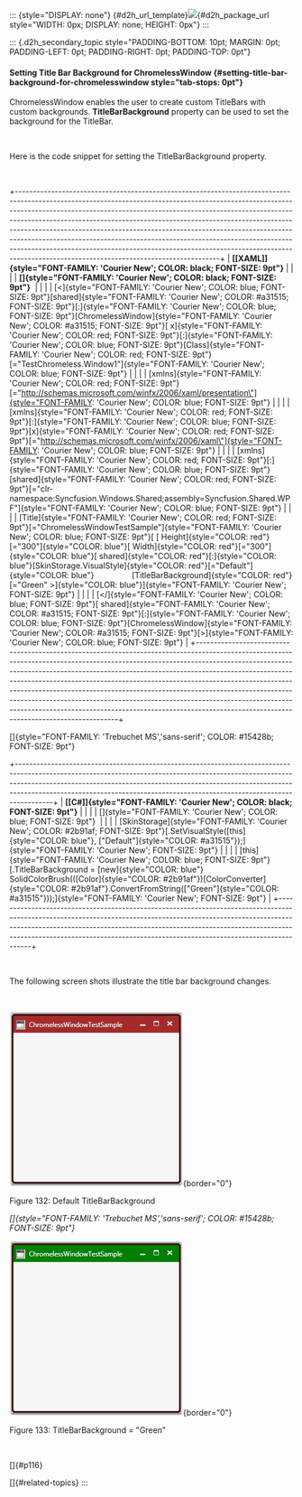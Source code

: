 ::: {style="DISPLAY: none"}
[](ms-xhelp:///?Id=d2h_url_template){#d2h_url_template}![](!package_url!){#d2h_package_url style="WIDTH: 0px; DISPLAY: none; HEIGHT: 0px"}
:::

::: {.d2h_secondary_topic style="PADDING-BOTTOM: 10pt; MARGIN: 0pt; PADDING-LEFT: 0pt; PADDING-RIGHT: 0pt; PADDING-TOP: 0pt"}
#### Setting Title Bar Background for ChromelessWindow {#setting-title-bar-background-for-chromelesswindow style="tab-stops: 0pt"}

ChromelessWindow enables the user to create custom TitleBars with custom backgrounds. **TitleBarBackground** property can be used to set the background for the TitleBar.

 

Here is the code snippet for setting the TitleBarBackground property.

 

+--------------------------------------------------------------------------------------------------------------------------------------------------------------------------------------------------------------------------------------------------------------------------------------------------------------------------------------------------------------------------------------------------------------------------------------------------------------------------------------------------------------------------------------------------------------------------------------------------------------------------+
| **[\[XAML\]]{style="FONT-FAMILY: 'Courier New'; COLOR: black; FONT-SIZE: 9pt"}**                                                                                                                                                                                                                                                                                                                                                                                                                                                                                                                                         |
|                                                                                                                                                                                                                                                                                                                                                                                                                                                                                                                                                                                                                          |
| **[]{style="FONT-FAMILY: 'Courier New'; COLOR: black; FONT-SIZE: 9pt"}**                                                                                                                                                                                                                                                                                                                                                                                                                                                                                                                                                 |
|                                                                                                                                                                                                                                                                                                                                                                                                                                                                                                                                                                                                                          |
| [\<]{style="FONT-FAMILY: 'Courier New'; COLOR: blue; FONT-SIZE: 9pt"}[shared]{style="FONT-FAMILY: 'Courier New'; COLOR: #a31515; FONT-SIZE: 9pt"}[:]{style="FONT-FAMILY: 'Courier New'; COLOR: blue; FONT-SIZE: 9pt"}[ChromelessWindow]{style="FONT-FAMILY: 'Courier New'; COLOR: #a31515; FONT-SIZE: 9pt"}[ x]{style="FONT-FAMILY: 'Courier New'; COLOR: red; FONT-SIZE: 9pt"}[:]{style="FONT-FAMILY: 'Courier New'; COLOR: blue; FONT-SIZE: 9pt"}[Class]{style="FONT-FAMILY: 'Courier New'; COLOR: red; FONT-SIZE: 9pt"}[=\"TestChromeless.Window1\"]{style="FONT-FAMILY: 'Courier New'; COLOR: blue; FONT-SIZE: 9pt"} |
|                                                                                                                                                                                                                                                                                                                                                                                                                                                                                                                                                                                                                          |
| [xmlns]{style="FONT-FAMILY: 'Courier New'; COLOR: red; FONT-SIZE: 9pt"}[=\"http://schemas.microsoft.com/winfx/2006/xaml/presentation\"]{style="FONT-FAMILY: 'Courier New'; COLOR: blue; FONT-SIZE: 9pt"}                                                                                                                                                                                                                                                                                                                                                                                                                 |
|                                                                                                                                                                                                                                                                                                                                                                                                                                                                                                                                                                                                                          |
| [xmlns]{style="FONT-FAMILY: 'Courier New'; COLOR: red; FONT-SIZE: 9pt"}[:]{style="FONT-FAMILY: 'Courier New'; COLOR: blue; FONT-SIZE: 9pt"}[x]{style="FONT-FAMILY: 'Courier New'; COLOR: red; FONT-SIZE: 9pt"}[=\"http://schemas.microsoft.com/winfx/2006/xaml\"]{style="FONT-FAMILY: 'Courier New'; COLOR: blue; FONT-SIZE: 9pt"}                                                                                                                                                                                                                                                                                       |
|                                                                                                                                                                                                                                                                                                                                                                                                                                                                                                                                                                                                                          |
| [xmlns]{style="FONT-FAMILY: 'Courier New'; COLOR: red; FONT-SIZE: 9pt"}[:]{style="FONT-FAMILY: 'Courier New'; COLOR: blue; FONT-SIZE: 9pt"}[shared]{style="FONT-FAMILY: 'Courier New'; COLOR: red; FONT-SIZE: 9pt"}[=\"clr-namespace:Syncfusion.Windows.Shared;assembly=Syncfusion.Shared.WPF\"]{style="FONT-FAMILY: 'Courier New'; COLOR: blue; FONT-SIZE: 9pt"}                                                                                                                                                                                                                                                        |
|                                                                                                                                                                                                                                                                                                                                                                                                                                                                                                                                                                                                                          |
| [Title]{style="FONT-FAMILY: 'Courier New'; COLOR: red; FONT-SIZE: 9pt"}[=\"ChromelessWindowTestSample\"]{style="FONT-FAMILY: 'Courier New'; COLOR: blue; FONT-SIZE: 9pt"}[ [ Height]{style="COLOR: red"}[=\"300\"]{style="COLOR: blue"}[ Width]{style="COLOR: red"}[=\"300\"]{style="COLOR: blue"}[ shared]{style="COLOR: red"}[:]{style="COLOR: blue"}[SkinStorage.VisualStyle]{style="COLOR: red"}[=\"Default\"]{style="COLOR: blue"}                 [TitleBarBackground]{style="COLOR: red"}[=\"Green\" \>]{style="COLOR: blue"}]{style="FONT-FAMILY: 'Courier New'; FONT-SIZE: 9pt"}                                |
|                                                                                                                                                                                                                                                                                                                                                                                                                                                                                                                                                                                                                          |
| [\</]{style="FONT-FAMILY: 'Courier New'; COLOR: blue; FONT-SIZE: 9pt"}[ shared]{style="FONT-FAMILY: 'Courier New'; COLOR: #a31515; FONT-SIZE: 9pt"}[:]{style="FONT-FAMILY: 'Courier New'; COLOR: blue; FONT-SIZE: 9pt"}[ChromelessWindow]{style="FONT-FAMILY: 'Courier New'; COLOR: #a31515; FONT-SIZE: 9pt"}[\>]{style="FONT-FAMILY: 'Courier New'; COLOR: blue; FONT-SIZE: 9pt"}                                                                                                                                                                                                                                       |
+--------------------------------------------------------------------------------------------------------------------------------------------------------------------------------------------------------------------------------------------------------------------------------------------------------------------------------------------------------------------------------------------------------------------------------------------------------------------------------------------------------------------------------------------------------------------------------------------------------------------------+

[]{style="FONT-FAMILY: 'Trebuchet MS','sans-serif'; COLOR: #15428b; FONT-SIZE: 9pt"} 

+----------------------------------------------------------------------------------------------------------------------------------------------------------------------------------------------------------------------------------------------------------------------------------------------------------------------------------+
| **[\[C#\]]{style="FONT-FAMILY: 'Courier New'; COLOR: black; FONT-SIZE: 9pt"}**                                                                                                                                                                                                                                                   |
|                                                                                                                                                                                                                                                                                                                                  |
| []{style="FONT-FAMILY: 'Courier New'; COLOR: blue; FONT-SIZE: 9pt"}                                                                                                                                                                                                                                                              |
|                                                                                                                                                                                                                                                                                                                                  |
| [SkinStorage]{style="FONT-FAMILY: 'Courier New'; COLOR: #2b91af; FONT-SIZE: 9pt"}[.SetVisualStyle([this]{style="COLOR: blue"}, [\"Default\"]{style="COLOR: #a31515"});]{style="FONT-FAMILY: 'Courier New'; FONT-SIZE: 9pt"}                                                                                                      |
|                                                                                                                                                                                                                                                                                                                                  |
| [this]{style="FONT-FAMILY: 'Courier New'; COLOR: blue; FONT-SIZE: 9pt"}[.TitleBarBackground = [new]{style="COLOR: blue"} SolidColorBrush(([Color]{style="COLOR: #2b91af"})[ColorConverter]{style="COLOR: #2b91af"}.ConvertFromString([\"Green\"]{style="COLOR: #a31515"}));]{style="FONT-FAMILY: 'Courier New'; FONT-SIZE: 9pt"} |
+----------------------------------------------------------------------------------------------------------------------------------------------------------------------------------------------------------------------------------------------------------------------------------------------------------------------------------+

 

The following screen shots illustrate the title bar background changes.

 

![](ImagesExt/image30_134.jpg){border="0"}

Figure 132: Default TitleBarBackground

*[]{style="FONT-FAMILY: 'Trebuchet MS','sans-serif'; COLOR: #15428b; FONT-SIZE: 9pt"}* 

![](ImagesExt/image30_135.jpg){border="0"}

Figure 133: TitleBarBackground = \"Green\"

 

[]{#p116} 

[]{#related-topics}
:::
